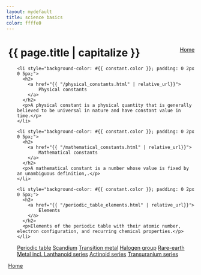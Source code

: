 ```yaml
---
layout: mydefault
title: science basics
color: ffffe0
---
```

<div  style="background-color: #{{ page.color }}; padding: 0 2px 0 5px;">
<a style="float: right;" href=" {{ '/' | relative_url }}" >Home</a>
<h1>{{ page.title | capitalize }}</h1>

<ul class="b8t_list">

    <li style="background-color: #{{ constant.color }}; padding: 0 2px 0 5px;">
      <h2>
        <a href="{{ "/physical_constants.html" | relative_url}}">
            Physical constants
        </a>
      </h2>
      <p>A physical constant is a physical quantity that is generally believed to be universal in nature and have constant value in time.</p>
    </li>

    <li style="background-color: #{{ constant.color }}; padding: 0 2px 0 5px;">
      <h2>
        <a href="{{ "/mathematical_constants.html" | relative_url}}">
            Mathematical constants
        </a>
      </h2>
      <p>A mathematical constant is a number whose value is fixed by an unambiguous definition,.</p>
    </li>

    <li style="background-color: #{{ constant.color }}; padding: 0 2px 0 5px;">
      <h2>
        <a href="{{ "/periodic_table_elements.html" | relative_url}}">
            Elements
        </a>
      </h2>
      <p>Elements of the periodic table with their atomic number, electron configuration, and recurring chemical properties.</p>
    </li>
<div class="pagination">
    <a href="https://www.britannica.com/science/periodic-table" target="_blank" >Periodic table</a>
    <a href="https://www.britannica.com/science/scandium" target="_blank" >Scandium</a>
    <a href="https://www.britannica.com/science/transition-metal" target="_blank" >Transition metal</a>
    <a href="https://www.britannica.com/science/halogen" target="_blank" >Halogen group</a>
    <a href="https://www.britannica.com/science/actinoid-element" target="_blank" >Rare-earth Metal incl. Lanthanoid series</a>
    <a href="https://www.britannica.com/science/actinoid-element" target="_blank" >Actinoid series</a>
    <a href="https://www.britannica.com/science/transuranium-element" target="_blank" >Transuranium series</a>
</div>
</ul>
<div class="pagination">
    <a href=" {{ '/' | relative_url }}" >Home</a>
</div>
</div>
